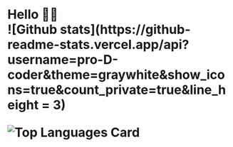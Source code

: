 <h1>Hello 👋🏻<h1\>
  
<div>![Github stats](https://github-readme-stats.vercel.app/api?username=pro-D-coder&theme=graywhite&show_icons=true&count_private=true&line_height = 3)<div\>
<br>

![Top Languages Card](https://github-readme-stats.vercel.app/api/top-langs/?username=pro-D-coder&layout=compact)

<!--
**pro-D-coder/pro-D-coder** is a ✨ _special_ ✨ repository because its `README.md` (this file) appears on your GitHub profile.

Here are some ideas to get you started:

- 🔭 I’m currently working on ...
- 🌱 I’m currently learning ...
- 👯 I’m looking to collaborate on ...
- 🤔 I’m looking for help with ...
- 💬 Ask me about ...
- 📫 How to reach me: ...
- 😄 Pronouns: ...
- ⚡ Fun fact: ...
-->
